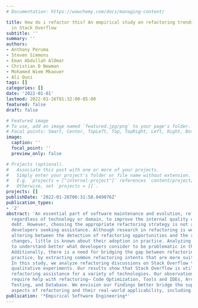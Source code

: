 ```yaml
---
# Documentation: https://wowchemy.com/docs/managing-content/

title: How do i refactor this? An empirical study on refactoring trends and topics
  in Stack Overflow
subtitle: ''
summary: ''
authors:
- Anthony Peruma
- Steven Simmons
- Eman Abdullah AlOmar
- Christian D Newman
- Mohamed Wiem Mkaouer
- Ali Ouni
tags: []
categories: []
date: '2022-01-01'
lastmod: 2022-01-26T01:32:00-05:00
featured: false
draft: false

# Featured image
# To use, add an image named `featured.jpg/png` to your page's folder.
# Focal points: Smart, Center, TopLeft, Top, TopRight, Left, Right, BottomLeft, Bottom, BottomRight.
image:
  caption: ''
  focal_point: ''
  preview_only: false

# Projects (optional).
#   Associate this post with one or more of your projects.
#   Simply enter your project's folder or file name without extension.
#   E.g. `projects = ["internal-project"]` references `content/project/deep-learning/index.md`.
#   Otherwise, set `projects = []`.
projects: []
publishDate: '2022-01-26T06:31:58.049076Z'
publication_types:
- '2'
abstract: 'An essential part of software maintenance and evolution, refactoring is performed by developers,
  regardless of technology or domain, to improve the internal quality of the system, and reduce its technical
  debt. However, choosing the appropriate refactoring strategy is not always straightforward, resulting in
  developers seeking assistance. Although research in refactoring is well-established, with several studies
  altering between the detection of refactoring opportunities and the recommendation of appropriate code
  changes, little is known about their adoption in practice. Analyzing the perception of developers is critical
  to understand better what developers consider to be problematic in their code and how they handle it.
  Additionally, there is a need for bridging the gap between refactoring, as research, and its adoption in
  practice, by extracting common refactoring intents that are more suitable for what developers face in reality.
  In this study, we analyze refactoring discussions on Stack Overflow through a series of quantitative and
  qualitative experiments. Our results show that Stack Overflow is utilized by a diverse set of developers for
  refactoring assistance for a variety of technologies. Our observations show five areas that developers typically
  require help with refactoring– Code Optimization, Tools and IDEs, Architecture and Design Patterns, Unit
  Testing, and Database. We envision our findings better bridge the support between traditional (or academic)
  aspects of refactoring and their real-world applicability, including better tool support'
publication: '*Empirical Software Engineering*'
---
```

